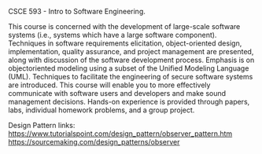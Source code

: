 CSCE 593 - Intro to Software Engineering.

This course is concerned with the development of large-scale software systems (i.e., systems
which have a large software component). Techniques in software requirements elicitation,
object-oriented design, implementation, quality assurance, and project management are
presented, along with discussion of the software development process. Emphasis is on objectoriented
modeling using a subset of the Unified Modeling Language (UML). Techniques to
facilitate the engineering of secure software systems are introduced. This course will enable
you to more effectively communicate with software users and developers and make sound
management decisions. Hands-on experience is provided through papers, labs, individual
homework problems, and a group project.

Design Pattern links:
https://www.tutorialspoint.com/design_pattern/observer_pattern.htm
https://sourcemaking.com/design_patterns/observer
